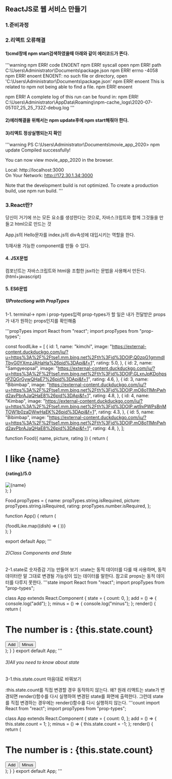 ## ReactJS로 웹 서비스 만들기

### 1.준비과정

### 2.리액트 오류해결

#### 1)cmd창에 npm start검색하였을때 아래와 같이 에러코드가 뜬다.

'''warning
npm ERR! code ENOENT
npm ERR! syscall open
npm ERR! path C:\Users\Administrator\Documents\package.json
npm ERR! errno -4058
npm ERR! enoent ENOENT: no such file or directory, open 'C:\Users\Administrator\Documents\package.json'
npm ERR! enoent This is related to npm not being able to find a file.
npm ERR! enoent

npm ERR! A complete log of this run can be found in:
npm ERR! C:\Users\Administrator\AppData\Roaming\npm-cache_logs\2020-07-05T07_25_25_732Z-debug.log
'''

#### 2)에러해결을 위해서는 npm update후에 npm start해줘야 한다.

#### 3)리액트 정상실행되는지 확인

'''warning
PS C:\Users\Administrator\Documents\movie_app_2020> npm update
Compiled successfully!

You can now view movie_app_2020 in the browser.

Local: http://localhost:3000  
 On Your Network: http://172.30.1.34:3000

Note that the development build is not optimized.
To create a production build, use npm run build.
'''

### 3.React란?

당신이 거기에 쓰는 모든 요소를 생성한다는 것으로, 자바스크립트와 함께 그것들을 만들고 html으로 만드는 것

App.js의 Hello문자를 index.js의 div속성에 대입시키는 역할을 한다.

1)재사용 가능한 component를 만들 수 있다.

#### 4. JSX문법

컴포넌트는 자바스크립트와 html을 조합한 jsx라는 문법을 사용해서 만든다. (html+javascript)

#### 5. ES6문법

##### 1)Protectiong with PropTypes

1-1. terminal-> npm i prop-types입력
prop-types가 할 일은 내가 전달받은 props가 내가 원하는 props인지를 확인해줌

'''propTypes
import React from "react";
import propTypes from "prop-types";

const foodILike = [
{
id: 1,
name: "kimchi",
image:
"https://external-content.duckduckgo.com/iu/?u=https%3A%2F%2Ftse1.mm.bing.net%2Fth%3Fid%3DOIP.Q0zpG1gmmdITbyG0YXmzJAHaHa%26pid%3DApi&f=1",
rating: 5.0,
},
{
id: 2,
name: "Samgyeopsal",
image:
"https://external-content.duckduckgo.com/iu/?u=https%3A%2F%2Ftse1.mm.bing.net%2Fth%3Fid%3DOIP.GLxnJpKDohpsrPZQGrGywQHaE7%26pid%3DApi&f=1",
rating: 4.6,
},
{
id: 3,
name: "Bibimbap",
image:
"https://external-content.duckduckgo.com/iu/?u=https%3A%2F%2Ftse1.mm.bing.net%2Fth%3Fid%3DOIP.mO8o11MnPwhd2avPbrAJaQHaE8%26pid%3DApi&f=1",
rating: 4.8,
},
{
id: 4,
name: "Kimbap",
image:
"https://external-content.duckduckgo.com/iu/?u=https%3A%2F%2Ftse1.mm.bing.net%2Fth%3Fid%3DOIP.wt9xPWPsBnMTOW1b0zaDWwHaEK%26pid%3DApi&f=1",
rating: 4.3,
},
{
id: 5,
name: "Bibimbap",
image:
"https://external-content.duckduckgo.com/iu/?u=https%3A%2F%2Ftse1.mm.bing.net%2Fth%3Fid%3DOIP.mO8o11MnPwhd2avPbrAJaQHaE8%26pid%3DApi&f=1",
rating: 4.8,
},
];

function Food({ name, picture, rating }) {
return (
<div>
<h1>I like {name}</h1>
<h4>{rating}/5.0</h4>
<img src={picture} alt={name} />
</div>
);
}

Food.propTypes = {
name: propTypes.string.isRequired,
picture: propTypes.string.isRequired,
rating: propTypes.number.isRequired,
};

function App() {
return (
<div>
{foodILike.map((dish) => (
<Food
          key={dish.id}
          name={dish.name}
          picture={dish.image}
          rating={dish.rating}
        />
))}
</div>
);
}

export default App;
'''

###### 2)Class Components and State

2-1.state로 숫자증감 기능 만들어 보기
:state는 동적 데이터를 다룰 때 사용하며, 동적 데이터란 말 그대로 변경될 가능성이 있는 데이터를 말한다. 참고로 props는 동적 데이터를 다루지 못한다.
'''state
import React from "react";
import propTypes from "prop-types";

class App extends React.Component {
state = {
count: 0,
};
add = () => {
console.log("add");
};
minus = () => {
console.log("minus");
};
render() {
return (
<div>
<h1>The number is : {this.state.count}</h1>
<button onClick={this.add}>Add</button>
<button onClick={this.minus}>Minus</button>
</div>
);
}
}
export default App;
'''

###### 3)All you need to know about state

3-1.this.state.count 마음대로 바꿔보기

:this.state.count를 직접 변경할 경우 동작하지 않는다.
왜? 원래 리액트는 state가 변경되면 render()함수를 다시 실행하여 변경된 state를 화면에 출력한다. 그런데 state를 직접 변경하는 경우에는 render()함수를 다시 실행하지 않는다.
'''count
import React from "react";
import propTypes from "prop-types";

class App extends React.Component {
state = {
count: 0,
};
add = () => {
this.state.count = 1;
};
minus = () => {
this.state.count = -1;
};
render() {
return (
<div>
<h1>The number is : {this.state.count}</h1>
<button onClick={this.add}>Add</button>
<button onClick={this.minus}>Minus</button>
</div>
);
}
}
export default App;
'''

